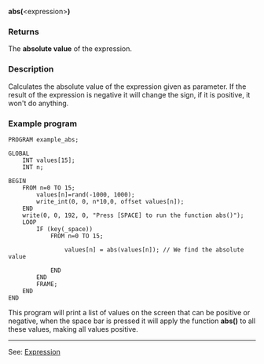 **abs(**&lt;expression&gt;**)**

### Returns

The **absolute value** of the expression.

### Description

Calculates the absolute value of the expression given as parameter.
If the result of the expression is negative it will change the sign,
if it is positive, it won't do anything.

### Example program
```
PROGRAM example_abs;

GLOBAL
    INT values[15];
    INT n;

BEGIN
    FROM n=0 TO 15;
        values[n]=rand(-1000, 1000);
        write_int(0, 0, n*10,0, offset values[n]);
    END
    write(0, 0, 192, 0, "Press [SPACE] to run the function abs()");
    LOOP
        IF (key(_space))
            FROM n=0 TO 15;

                values[n] = abs(values[n]); // We find the absolute value

            END
        END
        FRAME;
    END
END
```


This program will print a list of values on the screen that can be positive or negative, 
when the space bar is pressed it will apply the function **abs()** to all these values, 
making all values positive.

---------------------------------------
See: [Expression](definition_of_an_expression.md)

